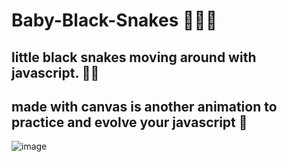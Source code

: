 # Baby-Black-Snakes 🐍🐍🐍
## little black snakes moving around with javascript. 🐍🐍
## made with canvas is another animation to practice and evolve your javascript 🐍
![image](https://user-images.githubusercontent.com/94203956/169916330-5144a45f-53c4-4843-9764-5bc816449e91.png)

